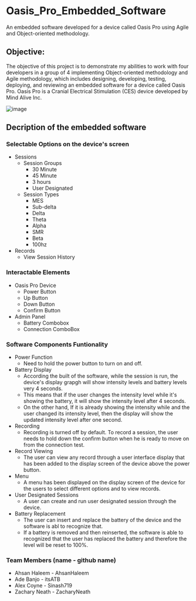 # Oasis_Pro_Embedded_Software
An embedded software developed for a device called Oasis Pro using Agile and Object-oriented methodology.

## Objective: 
The objective of this project is to demonstrate my abilities to work with four developers in a group of 4 implementing Object-oriented methodology and Agile methodology, which includes designing, developing, testing, deploying, and reviewing an embedded software for a device called Oasis Pro. Oasis Pro is a Cranial Electrical Stimulation (CES) device developed by Mind Alive Inc.

![image](https://user-images.githubusercontent.com/29932763/196058647-d4f84e0d-ebef-4a3f-82da-fd627852daf6.png)

## Decription of the embedded software

### Selectable Options on the device's screen
* Sessions
  * Session Groups
    * 30 Minute
    * 45 Minute
    * 3 hours
    * User Designated
  * Session Types
    * MES
    * Sub-delta
    * Delta
    * Theta
    * Alpha
    * SMR
    * Beta
    * 100hz
* Records
  * View Session History

### Interactable Elements
* Oasis Pro Device
  * Power Button
  * Up Button
  * Down Button
  * Confirm Button
* Admin Panel
  * Battery Combobox
  * Connection ComboBox

### Software Components Funtionality 
* Power Function
  * Need to hold the power button to turn on and off.
* Battery Display
  * According the built of the software, while the session is run, the device's display grapgh will show intensity levels and battery levels very 4 seconds. 
  * This means that if the user changes the intensity level while it's showing the battery, it will show the intensity level after 4 seconds. 
  * On the other hand, If it is already showing the intensity while and the user changed its intensity level, then the display will show the updated intensity level after one second.
* Recording
  * Recording is turned off by default. To record a session, the user needs to hold down the confirm button when he is ready to move on from the connection test.
* Record Viewing
  * The user can view any record through a user interface display that has been added to the display screen of the device above the power button.
* Menu
  * A menu has been displayed on the display screen of the device for the users to select different options and to view records.
* User Designated Sessions
  * A user can create and run user designated session through the device.
* Battery Replacement
  * The user can insert and replace the battery of the device and the software is abl to recognize that. 
  * If a battery is removed and then reinserted, the software is able to recognized that the user has replaced the battery and therefore the level will be reset to 100%.

### Team Members (name - github name)
* Ahsan Haleem - AhsanHaleem
* Ade Banjo - itsATB
* Alex Coyne - Sinash719 
* Zachary Neath - ZacharyNeath


